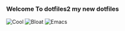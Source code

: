 ### Welcome To dotfiles2 my new dotfiles
![Cool](https://img.shields.io/badge/WM-Awesome-da696f?style=for-the-badge&labelColor=1B1919)
![Bloat](https://img.shields.io/badge/Bloated-Yes-c585cf?style=for-the-badge&labelColor=1B1919)
![Emacs](https://img.shields.io/badge/Editor-Emacs-c585cf?style=for-the-bage&labelColor=000000)